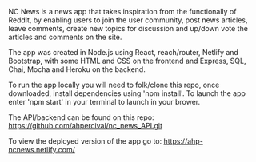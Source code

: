NC News is a news app that takes inspiration from the functionally of Reddit, by enabling users to join the user community, post news articles, leave comments, create new topics for discussion and up/down vote the articles and comments on the site.

The app was created in Node.js using React, reach/router, Netlify and Bootstrap, with some HTML and CSS on the frontend and Express, SQL, Chai, Mocha and Heroku on the backend.

To run the app locally you will need to folk/clone this repo, once downloaded, install dependencies using 'npm install'. To launch the app enter 'npm start' in your terminal to launch in your brower.

The API/backend can be found on this repo: https://github.com/ahpercival/nc_news_API.git

To view the deployed version of the app go to: https://ahp-ncnews.netlify.com/